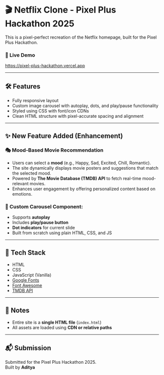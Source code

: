 # 🎬 Netflix Clone - Pixel Plus Hackathon 2025

This is a pixel-perfect recreation of the Netflix homepage, built for the Pixel Plus Hackathon.

### 🔗 Live Demo
https://pixel-plus-hackathon.vercel.app

---

## 🛠️ Features
- Fully responsive layout
- Custom image carousel with autoplay, dots, and play/pause functionality
- Styled using CSS with font/icon CDNs
- Clean HTML structure with pixel-accurate spacing and alignment

---

## ✨ New Feature Added (Enhancement)
### 🎭 Mood-Based Movie Recommendation
- Users can select a **mood** (e.g., Happy, Sad, Excited, Chill, Romantic).
- The site dynamically displays movie posters and suggestions that match the selected mood.
- Powered by **The Movie Database (TMDB) API** to fetch real-time mood-relevant movies.
- Enhances user engagement by offering personalized content based on emotions.

### 🔁 Custom Carousel Component:
- Supports **autoplay**
- Includes **play/pause button**
- **Dot indicators** for current slide
- Built from scratch using plain HTML, CSS, and JS

---

## 📁 Tech Stack
- HTML
- CSS
- JavaScript (Vanilla)
- [Google Fonts](https://fonts.google.com/)
- [Font Awesome](https://fontawesome.com/)
- [TMDB API](https://www.themoviedb.org/documentation/api)

---

## 📌 Notes
- Entire site is a **single HTML file** (`index.html`)
- All assets are loaded using **CDN or relative paths**

---

## 📬 Submission
Submitted for the Pixel Plus Hackathon 2025.  
Built by **Aditya**
